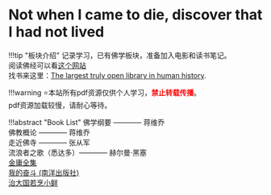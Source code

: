 # Not when I came to die, discover that I had not lived

!!!tip "板块介绍"
    记录学习，已有佛学板块，准备加入电影和读书笔记。  
    阅读佛经可以看[这个网站](https://www.fojingonline.com/)  
    找书来这里：[The largest truly open library in human history](https://annas-archive.org/). 

!!!warning
    :star:本站所有pdf资源仅供个人学习，<font color='red'><strong>禁止转载传播</strong></font>。  
    pdf资源加载较慢，请耐心等待。

!!!abstract "Book List"
    佛学纲要 ———— 蒋维乔  
    佛教概论 ———— 蒋维乔  
    走近佛寺 ———— 张从军  
    流浪者之歌（悉达多）———— 赫尔曼·黑塞  
    [金庸全集](resources/金庸全集三联版.pdf)  
    [我的奋斗 (南洋出版社)](resources/我的奋斗.pdf)  
    [治大国若烹小鲜](resources/治大国若烹小鲜基层治理与世道人心.pdf)

